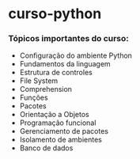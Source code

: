 # curso-python


### Tópicos importantes do curso:

- Configuração do ambiente Python
- Fundamentos da linguagem
- Estrutura de controles
- File System
- Comprehension
- Funções
- Pacotes
- Orientação a Objetos
- Programação funcional
- Gerenciamento de pacotes
- Isolamento de ambientes
- Banco de dados
